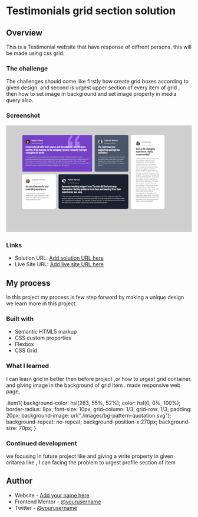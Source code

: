#  Testimonials grid section solution

## Overview
This is a Testimonial website that have response of diffrent persons.
this will be made using css grid.
### The challenge

The challenges  should come like firstly how create grid boxes according to given design.
and second is urgest upper section of every item of grid , then how to set image in background 
and set image property in media query also.

### Screenshot

![alt text](<design/Screenshot from 2024-09-04 18-47-42.png>)
### Links

- Solution URL: [Add solution URL here](https://your-solution-url.com)
- Live Site URL: [Add live site URL here](https://your-live-site-url.com)

## My process
In this project my process is few step forword by making a unique 
design we learn more in this project.

### Built with

- Semantic HTML5 markup
- CSS custom properties
- Flexbox
- CSS Grid

### What I learned

I can learn grid in better then before project ,or how to urgest grid container.
and giving image in the background of grid item .
made responsive web page,

.item1{
    background-color: hsl(263, 55%, 52%);
    color: hsl(0, 0%, 100%);
    border-radius: 8px;
    font-size: 10px;
    grid-column: 1/3;
    grid-row: 1/3;
    padding: 20px;
    background-image: url("./images/bg-pattern-quotation.svg");
    background-repeat: no-repeat;
    background-position-x:270px;
    background-size: 70px;
}


### Continued development

we focusing in future project like and giving a write property in given critarea like ,
I can facing the problem to urgest profile section of item

## Author

- Website - [Add your name here](https://www.your-site.com)
- Frontend Mentor - [@yourusername](https://www.frontendmentor.io/profile/yourusername)
- Twitter - [@yourusername](https://www.twitter.com/yourusername)


